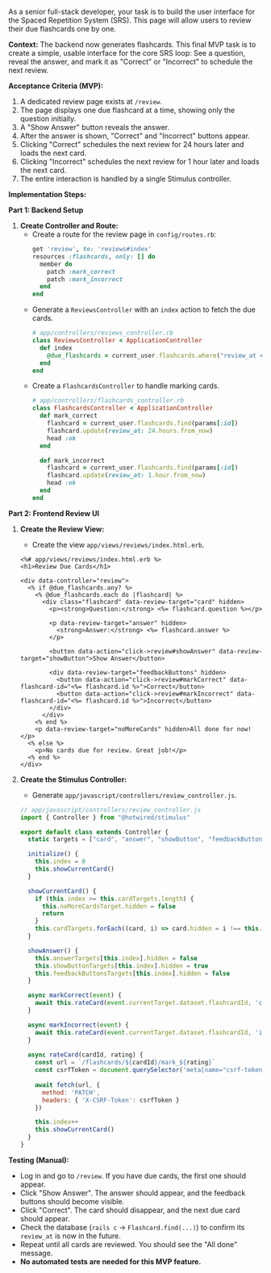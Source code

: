 As a senior full-stack developer, your task is to build the user interface for the Spaced Repetition System (SRS). This page will allow users to review their due flashcards one by one.

**Context:**
The backend now generates flashcards. This final MVP task is to create a simple, usable interface for the core SRS loop: See a question, reveal the answer, and mark it as "Correct" or "Incorrect" to schedule the next review.

**Acceptance Criteria (MVP):**
1.  A dedicated review page exists at `/review`.
2.  The page displays one due flashcard at a time, showing only the question initially.
3.  A "Show Answer" button reveals the answer.
4.  After the answer is shown, "Correct" and "Incorrect" buttons appear.
5.  Clicking "Correct" schedules the next review for 24 hours later and loads the next card.
6.  Clicking "Incorrect" schedules the next review for 1 hour later and loads the next card.
7.  The entire interaction is handled by a single Stimulus controller.

**Implementation Steps:**

**Part 1: Backend Setup**

1.  **Create Controller and Route:**
    *   Create a route for the review page in `config/routes.rb`:
        ```ruby
        get 'review', to: 'reviews#index'
        resources :flashcards, only: [] do
          member do
            patch :mark_correct
            patch :mark_incorrect
          end
        end
        ```
    *   Generate a `ReviewsController` with an `index` action to fetch the due cards.
        ```ruby
        # app/controllers/reviews_controller.rb
        class ReviewsController < ApplicationController
          def index
            @due_flashcards = current_user.flashcards.where("review_at <= ?", Time.current).order("RANDOM()")
          end
        end
        ```
    *   Create a `FlashcardsController` to handle marking cards.
        ```ruby
        # app/controllers/flashcards_controller.rb
        class FlashcardsController < ApplicationController
          def mark_correct
            flashcard = current_user.flashcards.find(params[:id])
            flashcard.update(review_at: 24.hours.from_now)
            head :ok
          end

          def mark_incorrect
            flashcard = current_user.flashcards.find(params[:id])
            flashcard.update(review_at: 1.hour.from_now)
            head :ok
          end
        end
        ```

**Part 2: Frontend Review UI**

1.  **Create the Review View:**
    *   Create the view `app/views/reviews/index.html.erb`.
    ```erb
    <%# app/views/reviews/index.html.erb %>
    <h1>Review Due Cards</h1>

    <div data-controller="review">
      <% if @due_flashcards.any? %>
        <% @due_flashcards.each do |flashcard| %>
          <div class="flashcard" data-review-target="card" hidden>
            <p><strong>Question:</strong> <%= flashcard.question %></p>
            
            <p data-review-target="answer" hidden>
              <strong>Answer:</strong> <%= flashcard.answer %>
            </p>

            <button data-action="click->review#showAnswer" data-review-target="showButton">Show Answer</button>

            <div data-review-target="feedbackButtons" hidden>
              <button data-action="click->review#markCorrect" data-flashcard-id="<%= flashcard.id %>">Correct</button>
              <button data-action="click->review#markIncorrect" data-flashcard-id="<%= flashcard.id %>">Incorrect</button>
            </div>
          </div>
        <% end %>
        <p data-review-target="noMoreCards" hidden>All done for now!</p>
      <% else %>
        <p>No cards due for review. Great job!</p>
      <% end %>
    </div>
    ```

2.  **Create the Stimulus Controller:**
    *   Generate `app/javascript/controllers/review_controller.js`.
    ```javascript
    // app/javascript/controllers/review_controller.js
    import { Controller } from "@hotwired/stimulus"

    export default class extends Controller {
      static targets = ["card", "answer", "showButton", "feedbackButtons", "noMoreCards"]

      initialize() {
        this.index = 0
        this.showCurrentCard()
      }

      showCurrentCard() {
        if (this.index >= this.cardTargets.length) {
          this.noMoreCardsTarget.hidden = false
          return
        }
        this.cardTargets.forEach((card, i) => card.hidden = i !== this.index)
      }

      showAnswer() {
        this.answerTargets[this.index].hidden = false
        this.showButtonTargets[this.index].hidden = true
        this.feedbackButtonsTargets[this.index].hidden = false
      }

      async markCorrect(event) {
        await this.rateCard(event.currentTarget.dataset.flashcardId, 'correct')
      }

      async markIncorrect(event) {
        await this.rateCard(event.currentTarget.dataset.flashcardId, 'incorrect')
      }
      
      async rateCard(cardId, rating) {
        const url = `/flashcards/${cardId}/mark_${rating}`
        const csrfToken = document.querySelector('meta[name="csrf-token"]').content
        
        await fetch(url, {
          method: 'PATCH',
          headers: { 'X-CSRF-Token': csrfToken }
        })

        this.index++
        this.showCurrentCard()
      }
    }
    ```

**Testing (Manual):**
*   Log in and go to `/review`. If you have due cards, the first one should appear.
*   Click "Show Answer". The answer should appear, and the feedback buttons should become visible.
*   Click "Correct". The card should disappear, and the next due card should appear.
*   Check the database (`rails c` -> `Flashcard.find(...)`) to confirm its `review_at` is now in the future.
*   Repeat until all cards are reviewed. You should see the "All done" message.
*   **No automated tests are needed for this MVP feature.** 